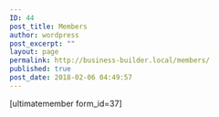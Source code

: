 ```yaml
---
ID: 44
post_title: Members
author: wordpress
post_excerpt: ""
layout: page
permalink: http://business-builder.local/members/
published: true
post_date: 2018-02-06 04:49:57
---
```

[ultimatemember form_id=37]